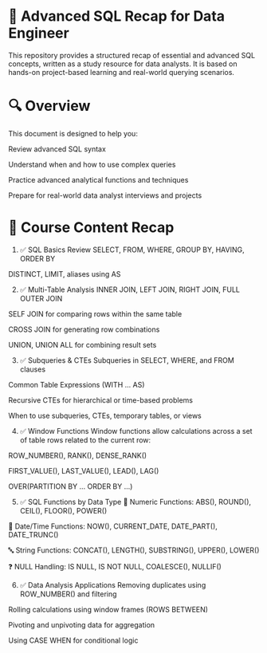 # 📘 Advanced SQL Recap for Data Engineer

This repository provides a structured recap of essential and advanced SQL concepts, written as a study resource for data analysts. It is based on hands-on project-based learning and real-world querying scenarios.

# 🔍 Overview
This document is designed to help you:

Review advanced SQL syntax

Understand when and how to use complex queries

Practice advanced analytical functions and techniques

Prepare for real-world data analyst interviews and projects

# 🧠 Course Content Recap
1. ✅ SQL Basics Review
SELECT, FROM, WHERE, GROUP BY, HAVING, ORDER BY

DISTINCT, LIMIT, aliases using AS

2. ✅ Multi-Table Analysis
INNER JOIN, LEFT JOIN, RIGHT JOIN, FULL OUTER JOIN

SELF JOIN for comparing rows within the same table

CROSS JOIN for generating row combinations

UNION, UNION ALL for combining result sets

3. ✅ Subqueries & CTEs
Subqueries in SELECT, WHERE, and FROM clauses

Common Table Expressions (WITH ... AS)

Recursive CTEs for hierarchical or time-based problems

When to use subqueries, CTEs, temporary tables, or views

4. ✅ Window Functions
Window functions allow calculations across a set of table rows related to the current row:

ROW_NUMBER(), RANK(), DENSE_RANK()

FIRST_VALUE(), LAST_VALUE(), LEAD(), LAG()

OVER(PARTITION BY ... ORDER BY ...)

5. ✅ SQL Functions by Data Type
🧮 Numeric Functions:
ABS(), ROUND(), CEIL(), FLOOR(), POWER()

📅 Date/Time Functions:
NOW(), CURRENT_DATE, DATE_PART(), DATE_TRUNC()

🔤 String Functions:
CONCAT(), LENGTH(), SUBSTRING(), UPPER(), LOWER()

❓ NULL Handling:
IS NULL, IS NOT NULL, COALESCE(), NULLIF()

6. ✅ Data Analysis Applications
Removing duplicates using ROW_NUMBER() and filtering

Rolling calculations using window frames (ROWS BETWEEN)

Pivoting and unpivoting data for aggregation

Using CASE WHEN for conditional logic


